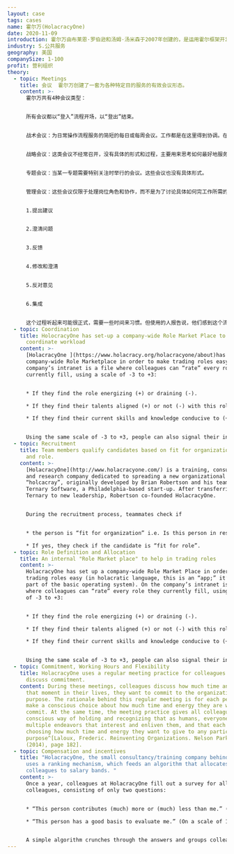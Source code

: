 ```yaml
---
layout: case
tags: cases
name: 霍尔万(HolacracyOne)
date: 2020-11-09
introduction: 霍尔万由布莱恩·罗伯逊和汤姆·汤米森于2007年创建的，是运用霍尔框架开发的先锋公司。
industry: S.公共服务
geography: 美国
companySize: 1-100
profit: 营利组织
theory:
  - topic: Meetings
    title: 会议  霍尔万创建了一套为各种特定目的服务的有效会议形态。
    content: >-
      霍尔万共有4种会议类型：


      所有会议都以“登入”流程开场，以“登出”结束。


      战术会议：为日常操作流程服务的简短的每日或每周会议。工作都是在这里得到协调。在此协调具体的操作流程，决定行动，完成事情。


      战略会议：这类会议不经常召开，没有具体的形式和过程，主要用来思考如何最好地服务于组织的[进化目标](../evolutional-purpose/)。


      专题会议：当某一专题需要特别关注时举行的会议。这些会议也没有具体形式。


      管理会议：这些会议仅限于处理岗位角色和协作，而不是为了讨论具体如何完工作所需的成杂乱无章过程。后者在战术会议上处理。管理会议通常每月举行一次。遵循严格的程序，以确保每个人的声音都能被听到，并且确保没有人能独裁的主宰[决策](../decision-making/)。会议主持人通过以下流程指导会议程序：


      1.提出建议


      2.澄清问题


      3.反馈


      4.修改和澄清


      5.反对意见


      6.集成


      这个过程听起来可能很正式，需要一些时间来习惯。但使用的人报告说，他们感到这个流程能带来人性解放，而且效率非常高。
  - topic: Coordination
    title: HolocracyOne has set-up a company-wide Role Market Place to help
      coordinate workload
    content: >-
      [HolacracyOne ](https://www.holacracy.org/holacracyone/about)has set up a
      company-wide Role Marketplace in order to make trading roles easy. On the
      company’s intranet is a file where colleagues can “rate” every role they
      currently fill, using a scale of -3 to +3:


      * If they find the role energizing (+) or draining (-). 

      * If they find their talents aligned (+) or not (-) with this role. 

      * If they find their current skills and knowledge conducive to (+) or limiting in (-) this role.


      Using the same scale of -3 to +3, people can also signal their interest in roles currently filled by other people. The marketplace thus helps people wanting to offload or pick up roles.
  - topic: Recruitment
    title: Team members qualify candidates based on fit for organization, purpose
      and role.
    content: >-
      [HolacracyOne](http://www.holacracyone.com/) is a training, consulting,
      and research company dedicated to spreading a new organizational model,
      “holcacray”, originally developed by Brian Robertson and his team at
      Ternary Software, a Philadelphia-based start-up. After transferring
      Ternary to new leadership, Robertson co-founded HolacracyOne.


      During the recruitment process, teammates check if


      * the person is “fit for organization” i.e. Is this person in resonance and energized by the evolutionary purpose, intrinsically motivated and comfortable with complex ever changing environment.

      * If yes, they check if the candidate is “fit for role”.
  - topic: Role Definition and Allocation
    title: An internal "Role Market place" to help in trading roles
    content: >-
      HolacracyOne has set up a company-wide Role Market Place in order to make
      trading roles easy (in holacratic language, this is an “app;” it’s not
      part of the basic operating system). On the company’s intranet is a file
      where colleagues can “rate” every role they currently fill, using a scale
      of -3 to +3:


      * If they find the role energizing (+) or draining (-).

      * If they find their talents aligned (+) or not (-) with this role.

      * If they find their current skills and knowledge conducive to (+) or limiting in (-) this role.


      Using the same scale of -3 to +3, people can also signal their interest in roles currently filled by other people. The market place helps people wanting to offload or pick up roles.
  - topic: Commitment, Working Hours and Flexibility
    title: HolacracyOne uses a regular meeting practice for colleagues to share and
      discuss commitment.
    content: During these meetings, colleagues discuss how much time and energy, at
      that moment in their lives, they want to commit to the organization’s
      purpose. The rationale behind this regular meeting is for each person to
      make a conscious choice about how much time and energy they are willing to
      commit. At the same time, the meeting practice gives all colleagues a
      conscious way of holding and recognizing that as humans, everyone has
      multiple endeavors that interest and enliven them, and that each person is
      choosing how much time and energy they want to give to any particular
      purpose^[Laloux, Frederic. Reinventing Organizations. Nelson Parker
      (2014), page 182].
  - topic: Compensation and incentives
    title: "HolacracyOne, the small consultancy/training company behind Holacracy,
      uses a ranking mechanism, which feeds an algorithm that allocates
      colleagues to salary bands. "
    content: >-
      Once a year, colleagues at HolacracyOne fill out a survey for all their
      colleagues, consisting of only two questions:


      * “This person contributes (much) more or (much) less than me.” (On a scale of -3 to +3)

      * “This person has a good basis to evaluate me.” (On a scale of 1 to 5)


      A simple algorithm crunches through the answers and groups colleagues into a few salary buckets. The more experienced, knowledgeable, and hard-working people land in the higher buckets that earn bigger salaries; the more junior, less experienced colleagues naturally gravitate toward buckets with lower salaries.^[Interview Frederic Laloux with Tom Thomison, 2013]
---
```

